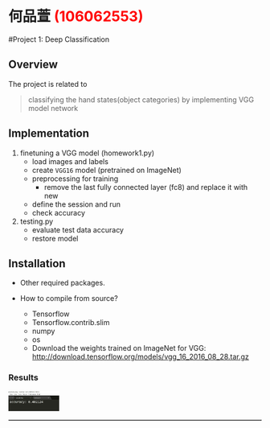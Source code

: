 # 何品萱 <span style="color:red">(106062553)</span>

#Project 1: Deep Classification

## Overview
The project is related to 
> classifying the hand states(object categories) by implementing VGG model network


## Implementation
1. finetuning a VGG model (homework1.py)
	* load images and labels
	* create `VGG16` model (pretrained on ImageNet)
	* preprocessing for training
        * remove the last fully connected layer (fc8) and replace it with new
	* define the session and run
	* check accuracy
2. testing.py
	* evaluate test data accuracy
	* restore model

## Installation
* Other required packages.
* How to compile from source?


	* Tensorflow
	* Tensorflow.contrib.slim
	* numpy
	* os
	* Download the weights trained on ImageNet for VGG:
		http://download.tensorflow.org/models/vgg_16_2016_08_28.tar.gz
    

### Results

<table border=1>
<tr>
</tr>
<tr>
<img src="accuracy.jpg" width="20%" alt = "results" style = "float:middle;"/>
</tr>


</table>


